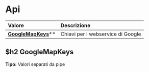 # Api

| Valore| Descrizione |
| :--- | :--- |
| [**GoogleMapKeys**](#googlemapkeys)** | Chiavi per i webservice di Google |

$h2 GoogleMapKeys 
-----
**Tipo:** Valori separati da pipe

